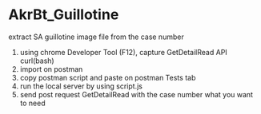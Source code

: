# AkrBt_Guillotine
extract SA guillotine image file from the case number

1. using chrome Developer Tool (F12), capture GetDetailRead API curl(bash)
2. import on postman
3. copy postman script and paste on postman Tests tab
4. run the local server by using script.js
5. send post request GetDetailRead with the case number what you want to need
